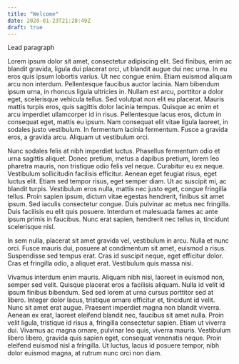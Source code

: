 ```yaml
---
title: "Welcome"
date: 2020-01-23T21:28:49Z
draft: true
---
```


Lead paragraph

Lorem ipsum dolor sit amet, consectetur adipiscing elit. Sed finibus, enim ac blandit gravida, ligula dui placerat orci, ut blandit augue dui nec urna. In eu eros quis ipsum lobortis varius. Ut nec congue enim. Etiam euismod aliquam arcu non interdum. Pellentesque faucibus auctor lacinia. Nam bibendum ipsum urna, in rhoncus ligula ultricies in. Nullam est arcu, porttitor a dolor eget, scelerisque vehicula tellus. Sed volutpat non elit eu placerat. Mauris mattis turpis eros, quis sagittis dolor lacinia tempus. Quisque ac enim et arcu imperdiet ullamcorper id in risus. Pellentesque lacus eros, dictum in consequat eget, mattis eu ipsum. Nam consequat elit vitae ligula laoreet, in sodales justo vestibulum. In fermentum lacinia fermentum. Fusce a gravida eros, a gravida arcu. Aliquam ut vestibulum orci.

Nunc sodales felis at nibh imperdiet luctus. Phasellus fermentum odio et urna sagittis aliquet. Donec pretium, metus a dapibus pretium, lorem leo pharetra mauris, non tristique odio felis vel neque. Curabitur eu ex neque. Vestibulum sollicitudin facilisis efficitur. Aenean eget feugiat risus, eget luctus elit. Etiam sed tempor risus, eget semper diam. Ut ac suscipit mi, ac blandit turpis. Vestibulum eros nulla, mattis nec justo eget, congue fringilla tellus. Proin sapien ipsum, dictum vitae egestas hendrerit, finibus sit amet ipsum. Sed iaculis consectetur congue. Duis pulvinar ac metus nec fringilla. Duis facilisis eu elit quis posuere. Interdum et malesuada fames ac ante ipsum primis in faucibus. Nunc erat sapien, hendrerit nec tellus in, tincidunt scelerisque nisl.

In sem nulla, placerat sit amet gravida vel, vestibulum in arcu. Nulla et nunc orci. Fusce mauris dui, posuere at condimentum sit amet, euismod a risus. Suspendisse sed tempus erat. Cras id suscipit neque, eget efficitur dolor. Cras et fringilla odio, a aliquet erat. Vestibulum quis massa nisi.

Vivamus interdum enim mauris. Aliquam nibh nisi, laoreet in euismod non, semper sed velit. Quisque placerat eros a facilisis aliquam. Nulla id velit id ipsum finibus bibendum. Sed sed lorem at urna cursus porttitor sed at libero. Integer dolor lacus, tristique ornare efficitur et, tincidunt id velit. Nunc sit amet erat augue. Praesent imperdiet magna non blandit viverra. Aenean ex erat, laoreet eleifend blandit nec, faucibus sit amet nulla. Proin velit ligula, tristique id risus a, fringilla consectetur sapien. Etiam ut viverra dui. Vivamus ac magna ornare, pulvinar leo quis, viverra mauris. Vestibulum libero libero, gravida quis sapien eget, consequat venenatis neque. Proin eleifend euismod nisl a fringilla. Ut luctus, lacus id posuere tempor, nibh dolor euismod magna, at rutrum nunc orci non diam.
